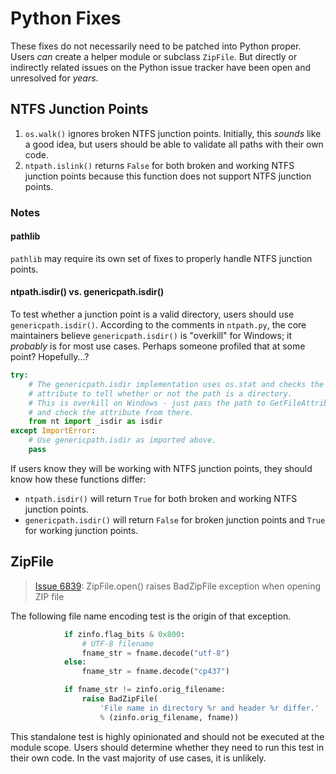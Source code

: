 # Python Fixes

These fixes do not necessarily need to be patched into Python proper. Users _can_ create a helper module or subclass `ZipFile`. But directly or indirectly related issues on the Python issue tracker have been open and unresolved for _years_.

## NTFS Junction Points

1. `os.walk()` ignores broken NTFS junction points. Initially, this _sounds_ like a good idea, but users should be able to validate all paths with their own code.
2. `ntpath.islink()` returns `False` for both broken and working NTFS junction points because this function does not support NTFS junction points.

### Notes

#### pathlib

`pathlib` may require its own set of fixes to properly handle NTFS junction points.

#### ntpath.isdir() vs. genericpath.isdir()

To test whether a junction point is a valid directory, users should use `genericpath.isdir()`. According to the comments in `ntpath.py`, the core maintainers believe `genericpath.isdir()` is "overkill" for Windows; it _probably_ is for most use cases. Perhaps someone profiled that at some point? Hopefully...?

```python
try:
    # The genericpath.isdir implementation uses os.stat and checks the mode
    # attribute to tell whether or not the path is a directory.
    # This is overkill on Windows - just pass the path to GetFileAttributes
    # and check the attribute from there.
    from nt import _isdir as isdir
except ImportError:
    # Use genericpath.isdir as imported above.
    pass
```

If users know they will be working with NTFS junction points, they should know how these functions differ:

- `ntpath.isdir()` will return `True` for both broken and working NTFS junction points.
- `genericpath.isdir()` will return `False` for broken junction points and `True` for working junction points.


## ZipFile

> [Issue 6839](https://bugs.python.org/issue6839): ZipFile.open() raises BadZipFile exception when opening ZIP file

The following file name encoding test is the origin of that exception.

```python
            if zinfo.flag_bits & 0x800:
                # UTF-8 filename
                fname_str = fname.decode("utf-8")
            else:
                fname_str = fname.decode("cp437")

            if fname_str != zinfo.orig_filename:
                raise BadZipFile(
                    'File name in directory %r and header %r differ.'
                    % (zinfo.orig_filename, fname))
```

This standalone test is highly opinionated and should not be executed at the module scope. Users should determine whether they need to run this test in their own code. In the vast majority of use cases, it is unlikely.
